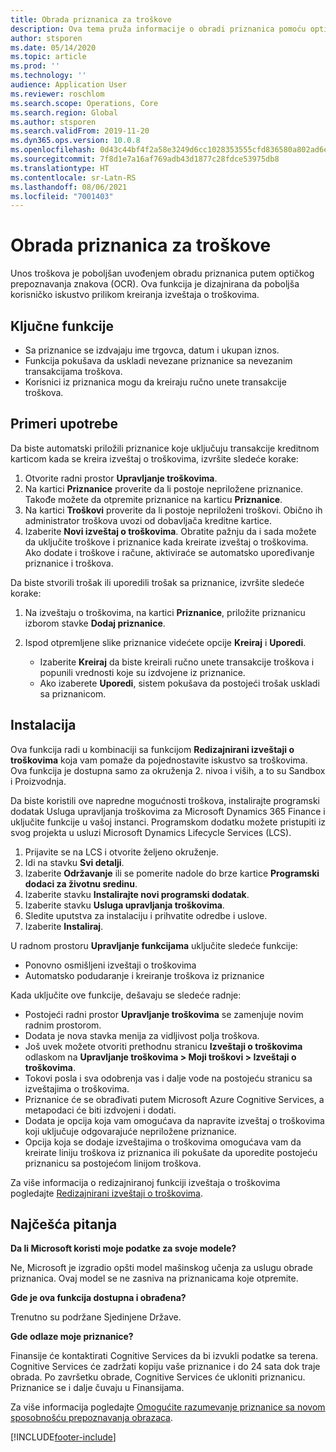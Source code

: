 ```yaml
---
title: Obrada priznanica za troškove
description: Ova tema pruža informacije o obradi priznanica pomoću optičkog prepoznavanja znakova (OCR). Ova funkcija je dizajnirana da poboljša korisničko iskustvo prilikom kreiranja izveštaja o troškovima u usluzi Microsoft Dynamics 365 Finance.
author: stsporen
ms.date: 05/14/2020
ms.topic: article
ms.prod: ''
ms.technology: ''
audience: Application User
ms.reviewer: roschlom
ms.search.scope: Operations, Core
ms.search.region: Global
ms.author: stsporen
ms.search.validFrom: 2019-11-20
ms.dyn365.ops.version: 10.0.8
ms.openlocfilehash: 0d43c44bf4f2a58e3249d6cc1028353555cfd836580a802ad6e1878dc9b2e263
ms.sourcegitcommit: 7f8d1e7a16af769adb43d1877c28fdce53975db8
ms.translationtype: HT
ms.contentlocale: sr-Latn-RS
ms.lasthandoff: 08/06/2021
ms.locfileid: "7001403"
---
```

# <a name="expense-receipt-processing"></a>Obrada priznanica za troškove

Unos troškova je poboljšan uvođenjem obradu priznanica putem optičkog prepoznavanja znakova (OCR). Ova funkcija je dizajnirana da poboljša korisničko iskustvo prilikom kreiranja izveštaja o troškovima.

## <a name="key-features"></a>Ključne funkcije

- Sa priznanice se izdvajaju ime trgovca, datum i ukupan iznos.
- Funkcija pokušava da uskladi nevezane priznanice sa nevezanim transakcijama troškova.
- Korisnici iz priznanica mogu da kreiraju ručno unete transakcije troškova.

## <a name="usage-examples"></a>Primeri upotrebe

Da biste automatski priložili priznanice koje uključuju transakcije kreditnom karticom kada se kreira izveštaj o troškovima, izvršite sledeće korake:

  1. Otvorite radni prostor **Upravljanje troškovima**.
  2. Na kartici **Priznanice** proverite da li postoje nepriložene priznanice. Takođe možete da otpremite priznanice na karticu **Priznanice**.
  3. Na kartici **Troškovi** proverite da li postoje nepriloženi troškovi. Obično ih administrator troškova uvozi od dobavljača kreditne kartice.
  4. Izaberite **Novi izveštaj o troškovima**. Obratite pažnju da i sada možete da uključite troškove i priznanice kada kreirate izveštaj o troškovima. Ako dodate i troškove i račune, aktiviraće se automatsko upoređivanje priznanice i troškova.

Da biste stvorili trošak ili uporedili trošak sa priznanice, izvršite sledeće korake:

  1. Na izveštaju o troškovima, na kartici **Priznanice**, priložite priznanicu izborom stavke **Dodaj priznanice**.
  2. Ispod otpremljene slike priznanice videćete opcije **Kreiraj** i **Uporedi**.

      - Izaberite **Kreiraj** da biste kreirali ručno unete transakcije troškova i popunili vrednosti koje su izdvojene iz priznanice.
      - Ako izaberete **Uporedi**, sistem pokušava da postojeći trošak uskladi sa priznanicom.

## <a name="installation"></a>Instalacija

Ova funkcija radi u kombinaciji sa funkcijom **Redizajnirani izveštaji o troškovima** koja vam pomaže da pojednostavite iskustvo sa troškovima. Ova funkcija je dostupna samo za okruženja 2. nivoa i viših, a to su Sandbox i Proizvodnja.

Da biste koristili ove napredne mogućnosti troškova, instalirajte programski dodatak Usluga upravljanja troškovima za Microsoft Dynamics 365 Finance i uključite funkcije u vašoj instanci. Programskom dodatku možete pristupiti iz svog projekta u usluzi Microsoft Dynamics Lifecycle Services (LCS).

1. Prijavite se na LCS i otvorite željeno okruženje.
2. Idi na stavku **Svi detalji**.
3. Izaberite **Održavanje** ili se pomerite nadole do brze kartice **Programski dodaci za životnu sredinu**.
4. Izaberite stavku **Instalirajte novi programski dodatak**.
5. Izaberite stavku **Usluga upravljanja troškovima**.
6. Sledite uputstva za instalaciju i prihvatite odredbe i uslove.
7. Izaberite **Instaliraj**.

U radnom prostoru **Upravljanje funkcijama** uključite sledeće funkcije:

- Ponovno osmišljeni izveštaji o troškovima
- Automatsko podudaranje i kreiranje troškova iz priznanice

Kada uključite ove funkcije, dešavaju se sledeće radnje:

- Postojeći radni prostor **Upravljanje troškovima** se zamenjuje novim radnim prostorom.
- Dodata je nova stavka menija za vidljivost polja troškova.
- Još uvek možete otvoriti prethodnu stranicu **Izveštaji o troškovima** odlaskom na **Upravljanje troškovima > Moji troškovi > Izveštaji o troškovima**.
- Tokovi posla i sva odobrenja vas i dalje vode na postojeću stranicu sa izveštajima o troškovima.
- Priznanice će se obrađivati putem Microsoft Azure Cognitive Services, a metapodaci će biti izdvojeni i dodati.
- Dodata je opcija koja vam omogućava da napravite izveštaj o troškovima koji uključuje odgovarajuće nepriložene priznanice.
- Opcija koja se dodaje izveštajima o troškovima omogućava vam da kreirate liniju troškova iz priznanica ili pokušate da uporedite postojeću priznanicu sa postojećom linijom troškova.

Za više informacija o redizajniranoj funkciji izveštaja o troškovima pogledajte [Redizajnirani izveštaji o troškovima](ExpenseWorkspaceNew.md).

## <a name="frequently-asked-questions"></a>Najčešća pitanja

**Da li Microsoft koristi moje podatke za svoje modele?**

Ne, Microsoft je izgradio opšti model mašinskog učenja za uslugu obrade priznanica. Ovaj model se ne zasniva na priznanicama koje otpremite.

**Gde je ova funkcija dostupna i obrađena?**

Trenutno su podržane Sjedinjene Države.

**Gde odlaze moje priznanice?**

Finansije će kontaktirati Cognitive Services da bi izvukli podatke sa terena. Cognitive Services će zadržati kopiju vaše priznanice i do 24 sata dok traje obrada. Po završetku obrade, Cognitive Services će ukloniti priznanicu. Priznanice se i dalje čuvaju u Finansijama.

Za više informacija pogledajte [Omogućite razumevanje priznanice sa novom sposobnošću prepoznavanja obrazaca](https://azure.microsoft.com/blog/enable-receipt-understanding-with-form-recognizer-s-new-capability/).


[!INCLUDE[footer-include](../includes/footer-banner.md)]
